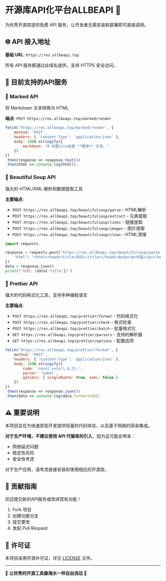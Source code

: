 # 开源库API化平台ALLBEAPI 🌊

为优秀开源库提供免费 API 服务，让开发者无需安装和部署即可直接调用。

## 🌐 API 接入地址

**基础 URL**: `https://res.allbeapi.top`

所有 API 服务都通过此域名提供，支持 HTTPS 安全访问。


## 🔧 目前支持的API服务

### 📝 Marked API
将 Markdown 文本转换为 HTML

**端点**: `POST https://res.allbeapi.top/marked/render`

```javascript
fetch('https://res.allbeapi.top/marked/render', {
    method: 'POST',
    headers: { 'Content-Type': 'application/json' },
    body: JSON.stringify({
        markdown: "# 标题\n\n这是 **粗体** 文本。"
    })
})
.then(response => response.text())
.then(html => console.log(html));
```

### 🥄 Beautiful Soup API
强大的 HTML/XML 解析和数据提取工具

**主要端点**:
- `POST https://res.allbeapi.top/beautifulsoup/parse` - HTML解析
- `POST https://res.allbeapi.top/beautifulsoup/extract` - 元素提取
- `POST https://res.allbeapi.top/beautifulsoup/links` - 链接提取
- `POST https://res.allbeapi.top/beautifulsoup/images` - 图片提取
- `POST https://res.allbeapi.top/beautifulsoup/clean` - HTML清理

```python
import requests

response = requests.post('https://res.allbeapi.top/beautifulsoup/parse', json={
    "html": "<html><head><title>测试</title></head><body><p>内容</p></body></html>"
})
data = response.json()
print(f"标题: {data['title']}")
```

### 🎨 Prettier API
强大的代码格式化工具，支持多种编程语言

**主要端点**:
- `POST https://res.allbeapi.top/prettier/format` - 代码格式化
- `POST https://res.allbeapi.top/prettier/check` - 格式检查
- `POST https://res.allbeapi.top/prettier/batch` - 批量格式化
- `GET https://res.allbeapi.top/prettier/parsers` - 支持的解析器
- `GET https://res.allbeapi.top/prettier/options` - 配置选项

```javascript
fetch('https://res.allbeapi.top/prettier/format', {
    method: 'POST',
    headers: { 'Content-Type': 'application/json' },
    body: JSON.stringify({
        code: 'const x={a:1,b:2};',
        parser: 'babel',
        options: { singleQuote: true, semi: false }
    })
})
.then(response => response.json())
.then(data => console.log(data.formatted));
```


## ⚠️ 重要说明

本项目旨在为快速原型开发提供轻量的代码体验，以及基于网络的简易集成。

**对于生产环境，不建议使用 API 代替库的引入**，因为这可能会带来：
- 网络延迟问题
- 稳定性风险
- 安全性考虑

对于生产应用，请考虑直接安装和使用相应的开源库。



## 🤝 贡献指南

欢迎提交新的API服务或改进现有功能！

1. Fork 项目
2. 创建功能分支
3. 提交更改
4. 发起 Pull Request

## 📄 许可证

本项目采用开源许可证，详见 [LICENSE](LICENSE) 文件。

---

🌊 **让优秀的开源工具像海水一样自由流动** 🌊
